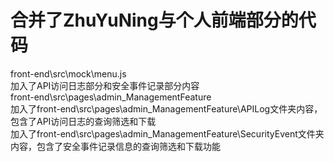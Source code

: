 # 合并了ZhuYuNing与个人前端部分的代码  
front-end\src\mock\menu.js  
加入了API访问日志部分和安全事件记录部分内容  
front-end\src\pages\admin_ManagementFeature  
加入了front-end\src\pages\admin_ManagementFeature\APILog文件夹内容，包含了API访问日志的查询筛选和下载  
加入了front-end\src\pages\admin_ManagementFeature\SecurityEvent文件夹内容，包含了安全事件记录信息的查询筛选和下载功能  

